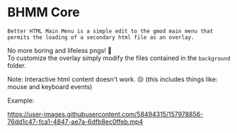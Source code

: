 # BHMM Core
`Better HTML Main Menu is a simple edit to the gmod main menu that permits the loading of a secondary html file as an overlay.`

No more boring and lifeless pngs! 🥳
<br>
To customize the overlay simply modify the files contained in the `background` folder.

Note: Interactive html content doesn't work. 😒 (this includes things like: mouse and keyboard events)

Example:


https://user-images.githubusercontent.com/58494315/157978856-76dd1c47-fca1-4847-ae7a-6dfb8ec0ffeb.mp4

